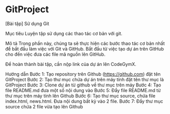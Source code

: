 # GitProject

[Bài tập] Sử dụng Git

Mục tiêu
Luyện tập sử dụng các thao tác cơ bản với git.

Mô tả
Trong phần này, chúng ta sẽ thực hiện các bước thao tác cơ bản nhất để bắt đầu làm việc với Git và GitHub. Bắt đầu từ việc tạo dự án trên GitHub cho đến việc đưa các file mã nguồn lên GitHub.

Để hoàn thành bài tập, cần nộp link của dự án lên CodeGymX.

Hướng dẫn
Bước 1: Tạo repository trên Github (https://github.com) đặt tên GitProject
Bước 2: Tạo thư mục chứa dự án trên máy tính đặt tên thư mục là GitProject
Bước 3: Clone dự án từ github về thư mục trên máy
Bước 4: Tạo file README.md đưa một số nội dung vào
Bước 5: Đẩy file README.md từ thư mục trên máy tính lên Github
Bước 6: Tạo thư mục source, chứa file index.html, news.html. Đưa nội dung bất kỳ vào 2 file.
Bước 7: Đẩy thư mục source chứa 2 file vừa tạo lên Github